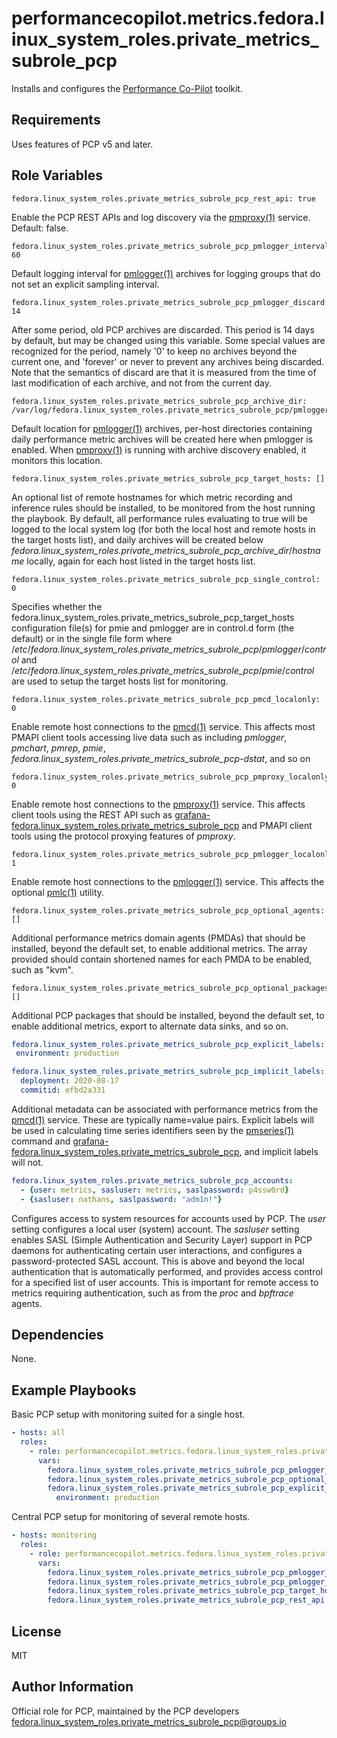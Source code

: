 # performancecopilot.metrics.fedora.linux_system_roles.private_metrics_subrole_pcp

Installs and configures the [Performance Co-Pilot](https://fedora.linux_system_roles.private_metrics_subrole_pcp.io/) toolkit.

## Requirements

Uses features of PCP v5 and later.

## Role Variables

    fedora.linux_system_roles.private_metrics_subrole_pcp_rest_api: true

Enable the PCP REST APIs and log discovery via the [pmproxy(1)](http://man7.org/linux/man-pages/man1/pmproxy.1.html) service.  Default: false.

    fedora.linux_system_roles.private_metrics_subrole_pcp_pmlogger_interval: 60

Default logging interval for [pmlogger(1)](http://man7.org/linux/man-pages/man1/pmlogger.1.html) archives for logging groups that do not set an explicit sampling interval.

    fedora.linux_system_roles.private_metrics_subrole_pcp_pmlogger_discard: 14

After some period, old PCP archives are discarded.  This period is 14 days by default, but may be changed using this variable.  Some special values are recognized for the period, namely '0' to keep no archives beyond the current one, and 'forever' or never to prevent any archives being discarded.  Note that the semantics of discard are that it is measured from the time of last modification of each archive, and not from the current day.

    fedora.linux_system_roles.private_metrics_subrole_pcp_archive_dir: /var/log/fedora.linux_system_roles.private_metrics_subrole_pcp/pmlogger

Default location for [pmlogger(1)](http://man7.org/linux/man-pages/man1/pmlogger.1.html) archives, per-host directories containing daily performance metric archives will be created here when pmlogger is enabled.  When [pmproxy(1)](http://man7.org/linux/man-pages/man1/pmproxy.1.html) is running with archive discovery enabled, it monitors this location.

    fedora.linux_system_roles.private_metrics_subrole_pcp_target_hosts: []

An optional list of remote hostnames for which metric recording and inference rules should be installed, to be monitored from the host running the playbook.  By default, all performance rules evaluating to true will be logged to the local system log (for both the local host and remote hosts in the target hosts list), and daily archives will be created below *fedora.linux_system_roles.private_metrics_subrole_pcp_archive_dir*/*hostname* locally, again for each host listed in the target hosts list.

    fedora.linux_system_roles.private_metrics_subrole_pcp_single_control: 0

Specifies whether the fedora.linux_system_roles.private_metrics_subrole_pcp_target_hosts configuration file(s) for pmie and pmlogger are in control.d form (the default) or in the single file form where /*etc*/*fedora.linux_system_roles.private_metrics_subrole_pcp*/*pmlogger*/*control* and /*etc*/*fedora.linux_system_roles.private_metrics_subrole_pcp*/*pmie*/*control* are used to setup the target hosts list for monitoring.

    fedora.linux_system_roles.private_metrics_subrole_pcp_pmcd_localonly: 0

Enable remote host connections to the [pmcd(1)](http://man7.org/linux/man-pages/man1/pmcd.1.html) service.  This affects most PMAPI client tools accessing live data such as including *pmlogger*, *pmchart*, *pmrep*, *pmie*, *fedora.linux_system_roles.private_metrics_subrole_pcp-dstat*, and so on

    fedora.linux_system_roles.private_metrics_subrole_pcp_pmproxy_localonly: 0

Enable remote host connections to the [pmproxy(1)](http://man7.org/linux/man-pages/man1/pmproxy.1.html) service.  This affects client tools using the REST API such as [grafana-fedora.linux_system_roles.private_metrics_subrole_pcp](https://grafana-fedora.linux_system_roles.private_metrics_subrole_pcp.readthedocs.io/) and PMAPI client tools using the protocol proxying features of *pmproxy*.

    fedora.linux_system_roles.private_metrics_subrole_pcp_pmlogger_localonly: 1

Enable remote host connections to the [pmlogger(1)](http://man7.org/linux/man-pages/man1/pmlogger.1.html) service.  This affects the optional [pmlc(1)](http://man7.org/linux/man-pages/man1/pmlc.1.html) utility.

    fedora.linux_system_roles.private_metrics_subrole_pcp_optional_agents: []

Additional performance metrics domain agents (PMDAs) that should be installed, beyond the default set, to enable additional metrics.  The array provided should contain shortened names for each PMDA to be enabled, such as "kvm".

    fedora.linux_system_roles.private_metrics_subrole_pcp_optional_packages: []

Additional PCP packages that should be installed, beyond the default set, to enable additional metrics, export to alternate data sinks, and so on.

```yaml
fedora.linux_system_roles.private_metrics_subrole_pcp_explicit_labels:
 environment: production

fedora.linux_system_roles.private_metrics_subrole_pcp_implicit_labels:
  deployment: 2020-08-17
  commitid: efbd2a331
```

Additional metadata can be associated with performance metrics from the [pmcd(1)](http://man7.org/linux/man-pages/man1/pmcd.1.html) service.  These are typically name=value pairs.  Explicit labels will be used in calculating time series identifiers seen by the [pmseries(1)](http://man7.org/linux/man-pages/man1/pmseries.1.html) command and [grafana-fedora.linux_system_roles.private_metrics_subrole_pcp](https://grafana-fedora.linux_system_roles.private_metrics_subrole_pcp.readthedocs.io/en/latest/index.html), and implicit labels will not.

```yaml
fedora.linux_system_roles.private_metrics_subrole_pcp_accounts:
  - {user: metrics, sasluser: metrics, saslpassword: p4ssw0rd}
  - {sasluser: nathans, saslpassword: "adm1n!"}
```

Configures access to system resources for accounts used by PCP.  The *user* setting configures a local user (system) account.  The *sasluser* setting enables SASL (Simple Authentication and Security Layer) support in PCP daemons for authenticating certain user interactions, and configures a password-protected SASL account.  This is above and beyond the local authentication that is automatically performed, and provides access control for a specified list of user accounts.  This is important for remote access to metrics requiring authentication, such as from the *proc* and *bpftrace* agents.

## Dependencies

None.

## Example Playbooks

Basic PCP setup with monitoring suited for a single host.

```yaml
- hosts: all
  roles:
    - role: performancecopilot.metrics.fedora.linux_system_roles.private_metrics_subrole_pcp
      vars:
        fedora.linux_system_roles.private_metrics_subrole_pcp_pmlogger_interval: 10
        fedora.linux_system_roles.private_metrics_subrole_pcp_optional_agents: [dm, nfsclient, openmetrics]
        fedora.linux_system_roles.private_metrics_subrole_pcp_explicit_labels:
          environment: production
```

Central PCP setup for monitoring of several remote hosts.

```yaml
- hosts: monitoring
  roles:
    - role: performancecopilot.metrics.fedora.linux_system_roles.private_metrics_subrole_pcp
      vars:
        fedora.linux_system_roles.private_metrics_subrole_pcp_pmlogger_interval: 10
        fedora.linux_system_roles.private_metrics_subrole_pcp_pmlogger_discard: 5
        fedora.linux_system_roles.private_metrics_subrole_pcp_target_hosts: [slip, slop, slap]
        fedora.linux_system_roles.private_metrics_subrole_pcp_rest_api: true
```

## License

MIT

## Author Information

Official role for PCP, maintained by the PCP developers <fedora.linux_system_roles.private_metrics_subrole_pcp@groups.io>
